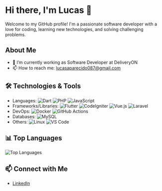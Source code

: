 # Hi there, I'm Lucas 👋

Welcome to my GitHub profile! I'm a passionate software developer with a love for coding, learning new technologies, and solving challenging problems.

## About Me

- 🔭 I’m currently working as Software Developer at DeliveryON
- 📫 How to reach me: lucasaparecido087@gmail.com

## 🛠️ Technologies & Tools

- Languages: ![Dart](https://img.shields.io/badge/-Dart-0175C2?logo=dart&logoColor=white&style=flat) ![PHP](https://img.shields.io/badge/-PHP-777BB4?logo=php&logoColor=white&style=flat) ![JavaScript](https://img.shields.io/badge/-JavaScript-F7DF1E?logo=javascript&logoColor=black&style=flat)
- Frameworks/Libraries: ![Flutter](https://img.shields.io/badge/-Flutter-02569B?logo=flutter&logoColor=white&style=flat) ![CodeIgniter](https://img.shields.io/badge/-CodeIgniter-EF4223?logo=codeigniter&logoColor=white&style=flat) ![Vue.js](https://img.shields.io/badge/-Vue.js-4FC08D?logo=vue.js&logoColor=white&style=flat) ![Laravel](https://img.shields.io/badge/-Laravel-FF2D20?logo=laravel&logoColor=white&style=flat)
- DevOps: ![Docker](https://img.shields.io/badge/-Docker-2496ED?logo=docker&logoColor=white&style=flat) ![GitHub Actions](https://img.shields.io/badge/-GitHub%20Actions-2088FF?logo=github-actions&logoColor=white&style=flat)
- Databases: ![MySQL](https://img.shields.io/badge/-MySQL-4479A1?logo=mysql&logoColor=white&style=flat)
- Others: ![Linux](https://img.shields.io/badge/-Linux-FCC624?logo=linux&logoColor=black&style=flat) ![VS Code](https://img.shields.io/badge/-VS%20Code-007ACC?logo=visual-studio-code&logoColor=white&style=flat)

## 📊 Top Languages

![Top Languages](https://github-readme-stats.vercel.app/api/top-langs/?username=lucascidao&layout=compact&theme=radical)

## 📫 Connect with Me

- [LinkedIn](https://www.linkedin.com/in/lucasaparecido/)

